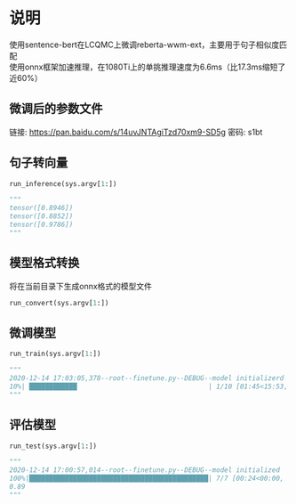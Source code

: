 # 说明  

使用sentence-bert在LCQMC上微调reberta-wwm-ext，主要用于句子相似度匹配  
使用onnx框架加速推理，在1080Ti上的单挑推理速度为6.6ms（比17.3ms缩短了近60%）

## 微调后的参数文件 
 
链接: https://pan.baidu.com/s/14uvJNTAgiTzd70xm9-SD5g  密码: s1bt  

## 句子转向量  

```python
run_inference(sys.argv[1:])  

"""
tensor([0.8946])  
tensor([0.8852])  
tensor([0.9786])  
""" 
```

## 模型格式转换

将在当前目录下生成onnx格式的模型文件  

```python
run_convert(sys.argv[1:])  
```

## 微调模型

```python
run_train(sys.argv[1:])  

"""  
2020-12-14 17:03:05,378--root--finetune.py--DEBUG--model initializerd  
10%| ████████████                                 | 1/10 [01:45<15:53, 105.96s/it]  
"""  
```

## 评估模型

```python
run_test(sys.argv[1:])  

"""  
2020-12-14 17:00:57,014--root--finetune.py--DEBUG--model initialized  
100%|█████████████████████████████████████████████| 7/7 [00:24<00:00,  3.49s/it]  
0.89  
"""  
```  
